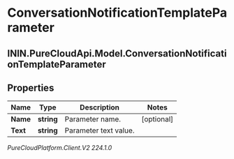 # ConversationNotificationTemplateParameter

## ININ.PureCloudApi.Model.ConversationNotificationTemplateParameter

## Properties

|Name | Type | Description | Notes|
|------------ | ------------- | ------------- | -------------|
| **Name** | **string** | Parameter name. | [optional] |
| **Text** | **string** | Parameter text value. | |



_PureCloudPlatform.Client.V2 224.1.0_
